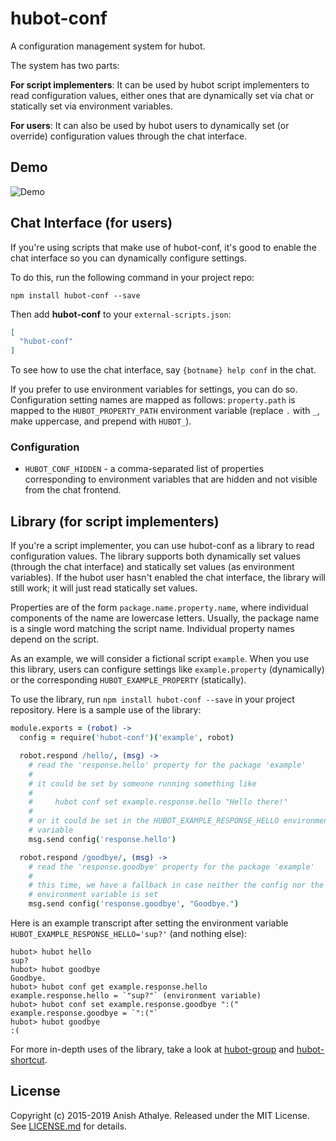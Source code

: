 # hubot-conf

A configuration management system for hubot.

The system has two parts:

**For script implementers**: It can be used by hubot script implementers to
read configuration values, either ones that are dynamically set via chat or
statically set via environment variables.

**For users**: It can also be used by hubot users to dynamically set (or
override) configuration values through the chat interface.

## Demo

![Demo](https://raw.githubusercontent.com/anishathalye/hubot-conf/docs/demo.png)

## Chat Interface (for users)

If you're using scripts that make use of hubot-conf, it's good to enable the
chat interface so you can dynamically configure settings.

To do this, run the following command in your project repo:

`npm install hubot-conf --save`

Then add **hubot-conf** to your `external-scripts.json`:

```json
[
  "hubot-conf"
]
```

To see how to use the chat interface, say `{botname} help conf` in the chat.

If you prefer to use environment variables for settings, you can do so.
Configuration setting names are mapped as follows: `property.path` is mapped to
the `HUBOT_PROPERTY_PATH` environment variable (replace `.` with `_`, make
uppercase, and prepend with `HUBOT_`).

### Configuration

* `HUBOT_CONF_HIDDEN` - a comma-separated list of properties corresponding to
  environment variables that are hidden and not visible from the chat frontend.

## Library (for script implementers)

If you're a script implementer, you can use hubot-conf as a library to read
configuration values. The library supports both dynamically set values (through
the chat interface) and statically set values (as environment variables). If
the hubot user hasn't enabled the chat interface, the library will still work;
it will just read statically set values.

Properties are of the form `package.name.property.name`, where individual
components of the name are lowercase letters. Usually, the package name is a
single word matching the script name. Individual property names depend on the
script.

As an example, we will consider a fictional script `example`. When you use this
library, users can configure settings like `example.property` (dynamically) or
the corresponding `HUBOT_EXAMPLE_PROPERTY` (statically).

To use the library, run `npm install hubot-conf --save` in your project
repository. Here is a sample use of the library:

```coffee
module.exports = (robot) ->
  config = require('hubot-conf')('example', robot)

  robot.respond /hello/, (msg) ->
    # read the 'response.hello' property for the package 'example'
    #
    # it could be set by someone running something like
    #
    #     hubot conf set example.response.hello "Hello there!"
    #
    # or it could be set in the HUBOT_EXAMPLE_RESPONSE_HELLO environment
    # variable
    msg.send config('response.hello')

  robot.respond /goodbye/, (msg) ->
    # read the 'response.goodbye' property for the package 'example'
    #
    # this time, we have a fallback in case neither the config nor the
    # environment variable is set
    msg.send config('response.goodbye', "Goodbye.")
```

Here is an example transcript after setting the environment variable
`HUBOT_EXAMPLE_RESPONSE_HELLO='sup?'` (and nothing else):

```
hubot> hubot hello
sup?
hubot> hubot goodbye
Goodbye.
hubot> hubot conf get example.response.hello
example.response.hello = `"sup?"` (environment variable)
hubot> hubot conf set example.response.goodbye ":("
example.response.goodbye = `":("`
hubot> hubot goodbye
:(
```

For more in-depth uses of the library, take a look at
[hubot-group][hubot-group] and [hubot-shortcut][hubot-shortcut].

## License

Copyright (c) 2015-2019 Anish Athalye. Released under the MIT License. See
[LICENSE.md][license] for details.

[license]: LICENSE.md
[hubot-group]: https://github.com/anishathalye/hubot-group
[hubot-shortcut]: https://github.com/anishathalye/hubot-shortcut
